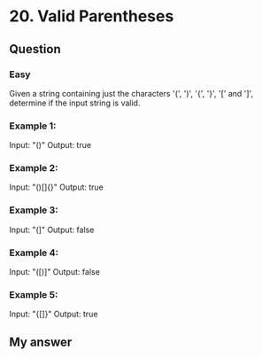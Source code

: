# 20.  Valid Parentheses

## Question

### Easy

Given a string containing just the characters '(', ')', '{', '}', '[' and ']', determine if the input string is valid.

### Example 1:

Input: "()"
Output: true

### Example 2:

Input: "()[]{}"
Output: true

### Example 3:

Input: "(]"
Output: false

### Example 4:

Input: "([)]"
Output: false

### Example 5:

Input: "{[]}"
Output: true

## My answer
